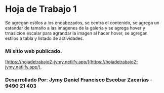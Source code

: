 # Hoja de Trabajo 1
Se agregan estilos a los encabezados, se centra el contenido, se agrega un estandar de tamaño a las imagenes de la galeria y se agrega hover y trnasicion escalar para agrandar la imagen al hacer hover, se agregan estilos a tabla y listado de actividades.

### Mi sitio web publicado.
[https://hojadetrabajo2-jymy.netlify.app/](https://hojadetrabajo2-jymy.netlify.app/).

### Desarrollado Por: Jymy Daniel Francisco Escobar Zacarías - 9490 21 403
